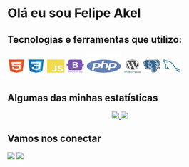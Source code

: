 # Olá eu sou Felipe Akel



## Tecnologias e ferramentas que utilizo:

<p align = "left">
  <img align="center" alt="Akel-HTML" height="30" width="40" src="https://raw.githubusercontent.com/devicons/devicon/master/icons/html5/html5-original.svg">
  <img align="center" alt="Akel-CSS" height="30" width="40" src="https://raw.githubusercontent.com/devicons/devicon/master/icons/css3/css3-original.svg">
  <img align="center" alt="Akel-Js" height="30" width="40" src="https://raw.githubusercontent.com/devicons/devicon/master/icons/javascript/javascript-plain.svg">
    <img align="center" alt="Akel-Js" height="30" width="40" src="https://raw.githubusercontent.com/devicons/devicon/master/icons/bootstrap/bootstrap-plain-wordmark.svg">
  <img align="center" alt="Akel-PHP" height="60" width="80" src="https://raw.githubusercontent.com/devicons/devicon/master/icons/php/php-plain.svg">
  <img align="center" alt="Akel-Js" height="30" width="40" src="https://raw.githubusercontent.com/devicons/devicon/master/icons/wordpress/wordpress-original.svg">
  <img align="center" alt="Akel-Js" height="30" width="40" src="https://raw.githubusercontent.com/devicons/devicon/master/icons/postgresql/postgresql-original.svg">
  <img align="center" alt="Akel-Js" height="30" width="40" src="https://raw.githubusercontent.com/devicons/devicon/master/icons/mysql/mysql-original.svg">
</p>

## Algumas das minhas estatísticas

<div align="center">
  <a href="https://github.com/FelipeAkel">
  <img height="160em" src="https://github-readme-stats.vercel.app/api?username=FelipeAkel&show_icons=true&theme=tokyonight&include_all_commits=true&count_private=true"/>
  <img height="160em" src="https://github-readme-stats.vercel.app/api/top-langs/?username=FelipeAkel&layout=compact&langs_count=7&theme=tokyonight"/>
  </a>
</div>

## Vamos nos conectar

  <a href = "mailto:felipe.akel01@gmail.com"><img src="https://img.shields.io/badge/-Gmail-%23333?style=for-the-badge&logo=gmail&logoColor=white" target="_blank"></a>
  <a href="https://www.linkedin.com/in/felipe-akel-carvalho-florentino-009412135" target="_blank"><img src="https://img.shields.io/badge/-LinkedIn-%230077B5?style=for-the-badge&logo=linkedin&logoColor=white" target="_blank"></a> 

